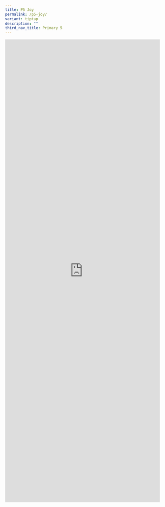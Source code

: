 ```yaml
---
title: P5 Joy
permalink: /p5-joy/
variant: tiptap
description: ""
third_nav_title: Primary 5
---
```

<div class="iframe-wrapper">
<iframe height="1500" width="100%" allowfullscreen="true" frameborder="0" src="https://docs.google.com/document/d/e/2PACX-1vSHj_zZeO4hwOwPDbfuQDPGsFENiYP5-HfC8UG-TNphl3T2ffiPk2Wxf4QUHDKcag/pub?embedded=true"></iframe>
</div>
<p></p>